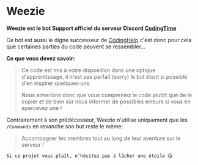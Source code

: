 # Weezie

**Weezie est le bot Support officiel du serveur Discord [CodingTime](https://discord.gg/WumhCgGPrD)**

Ce bot est aussi le digne successeur de [CodingHelp](https://github.com/RenardNocturne/CodingHelp/) c'est donc pour cela que certaines parties du code peuvent se ressembler...

**Ce que vous devez savoir:**
> Ce code est mis à votre disposition dans une optique d'apprentissage, il n'est pas parfait (sorry) le but étant si possible d'en inspirer quelques-uns.
>
> Nous aimerions donc que vous compreniez le code plutôt que de le copier et de bien sûr nous informer de possibles erreurs si vous en apercevez une !

Contrairement à son prédécesseur, Weezie n'utilise uniquement que les ``/Commands`` en revanche son but reste le même: 
> Accompagner les membres tout au long de leur aventure sur le serveur !

``Si ce projet vous plaît, n'hésitez pas à lâcher une étoile 😋``